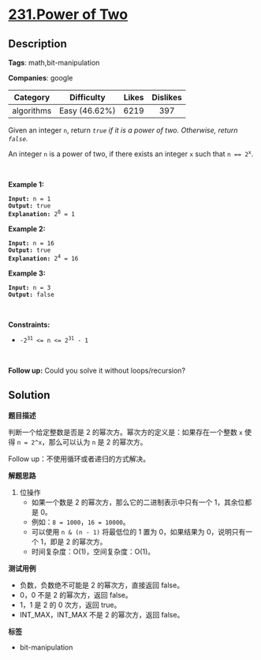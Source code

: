 # [231.Power of Two](https://leetcode.com/problems/power-of-two/description/)

## Description

**Tags**: math,bit-manipulation

**Companies**: google

|  Category  |  Difficulty   | Likes | Dislikes |
| :--------: | :-----------: | :---: | :------: |
| algorithms | Easy (46.62%) | 6219  |   397    |

<p>Given an integer <code>n</code>, return <em><code>true</code> if it is a power of two. Otherwise, return <code>false</code></em>.</p>
<p>An integer <code>n</code> is a power of two, if there exists an integer <code>x</code> such that <code>n == 2<sup>x</sup></code>.</p>
<p>&nbsp;</p>
<p><strong class="example">Example 1:</strong></p>
<pre><code><strong>Input:</strong> n = 1
<strong>Output:</strong> true
<strong>Explanation: </strong>2<sup>0</sup> = 1</code></pre>
<p><strong class="example">Example 2:</strong></p>
<pre><code><strong>Input:</strong> n = 16
<strong>Output:</strong> true
<strong>Explanation: </strong>2<sup>4</sup> = 16</code></pre>
<p><strong class="example">Example 3:</strong></p>
<pre><code><strong>Input:</strong> n = 3
<strong>Output:</strong> false</code></pre>
<p>&nbsp;</p>
<p><strong>Constraints:</strong></p>
<ul>
  <li><code>-2<sup>31</sup> &lt;= n &lt;= 2<sup>31</sup> - 1</code></li>
</ul>
<p>&nbsp;</p>
<strong>Follow up:</strong> Could you solve it without loops/recursion?

## Solution

**题目描述**

判断一个给定整数是否是 2 的幂次方。幂次方的定义是：如果存在一个整数 `x` 使得 `n = 2^x`，那么可以认为 `n` 是 2 的幂次方。

Follow up：不使用循环或者递归的方式解决。

**解题思路**

1. 位操作
   - 如果一个数是 2 的幂次方，那么它的二进制表示中只有一个 1，其余位都是 0。
   - 例如：`8 = 1000`，`16 = 10000`。
   - 可以使用 `n & (n - 1)` 将最低位的 1 置为 0，如果结果为 0，说明只有一个 1，即是 2 的幂次方。
   - 时间复杂度：O(1)，空间复杂度：O(1)。

**测试用例**

- 负数，负数绝不可能是 2 的幂次方，直接返回 false。
- 0，0 不是 2 的幂次方，返回 false。
- 1，1 是 2 的 0 次方，返回 true。
- INT_MAX，INT_MAX 不是 2 的幂次方，返回 false。

**标签**

- bit-manipulation
